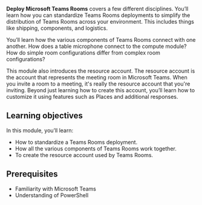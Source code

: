 **Deploy Microsoft Teams Rooms** covers a few different disciplines. You’ll  learn how you can standardize Teams Rooms deployments to simplify the distribution of Teams Rooms across your environment. This includes things like shipping, components, and logistics.

You’ll learn how the various components of Teams Rooms connect with one another. How does a table microphone connect to the compute module? How do simple room configurations differ from complex room configurations?

This module also introduces the resource account. The resource account is the account that represents the meeting room in Microsoft Teams. When you invite a room to a meeting, it's really the resource account that you're inviting. Beyond just learning how to create this account, you’ll learn how to customize it using features such as Places and additional responses.

## Learning objectives

In this module, you’ll learn:

- How to standardize a Teams Rooms deployment.
- How all the various components of Teams Rooms work together.
- To create the resource account used by Teams Rooms.

## Prerequisites

- Familiarity with Microsoft Teams
- Understanding of PowerShell
